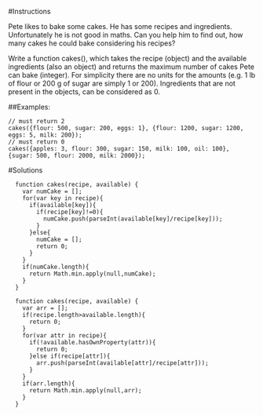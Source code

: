 #Instructions

  Pete likes to bake some cakes. He has some recipes and ingredients. Unfortunately he is not good in maths. Can you help him to find out, how many cakes he could bake considering his recipes?

  Write a function cakes(), which takes the recipe (object) and the available ingredients (also an object) and returns the maximum number of cakes Pete can bake (integer). For simplicity there are no units for the amounts (e.g. 1 lb of flour or 200 g of sugar are simply 1 or 200). Ingredients that are not present in the objects, can be considered as 0.

  ##Examples:

  ```
  // must return 2
  cakes({flour: 500, sugar: 200, eggs: 1}, {flour: 1200, sugar: 1200, eggs: 5, milk: 200}); 
  // must return 0
  cakes({apples: 3, flour: 300, sugar: 150, milk: 100, oil: 100}, {sugar: 500, flour: 2000, milk: 2000});
  ```


#Solutions

```
  function cakes(recipe, available) {
    var numCake = [];
    for(var key in recipe){
      if(available[key]){
        if(recipe[key]!=0){
          numCake.push(parseInt(available[key]/recipe[key]));
        }
      }else{
        numCake = [];
        return 0;
      }
    }
    if(numCake.length){
      return Math.min.apply(null,numCake);
    }
  }
```

```
  function cakes(recipe, available) {
    var arr = [];
    if(recipe.length>available.length){
      return 0;
    }
    for(var attr in recipe){
      if(!available.hasOwnProperty(attr)){
        return 0;
      }else if(recipe[attr]){
        arr.push(parseInt(available[attr]/recipe[attr]));
      }
    }
    if(arr.length){
      return Math.min.apply(null,arr);
    }
  }
```
